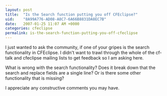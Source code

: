 ```yaml
---
layout: post
title:  "Is the Search function putting you off CFEclipse?"
uid:	"8A99A776-AD08-A8C7-6A66B8831DA8EC7B"
date:   2007-01-25 11:07 AM +0000
categories: cfeclipse
permalink: is-the-search-function-putting-you-off-cfeclipse
---
```

I just wanted to ask the community, if one of your gripes is the search functionality in CFEclipse. I didn't want to trawl through the whole of the cf-talk and cfeclipse mailing lists to get feedback so I am asking here.

What is wrong with the search functionality? Does it break down that the search and replace fields are a single line? Or is there some other functionality that is missing?

I appreciate any constructive comments you may have.